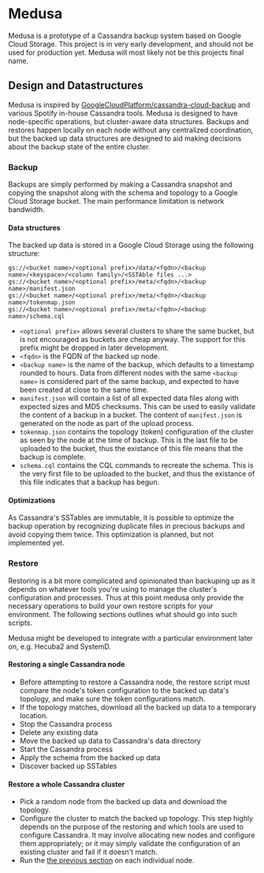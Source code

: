 Medusa
======

Medusa is a prototype of a Cassandra backup system based on Google Cloud Storage. This project
is in very early development, and should not be used for production yet. Medusa will most likely
not be this projects final name.


Design and Datastructures
-------------------------
Medusa is inspired by [GoogleCloudPlatform/cassandra-cloud-backup](https://github.com/GoogleCloudPlatform/cassandra-cloud-backup)
and various Spotify in-house Cassandra tools.
Medusa is designed to have node-specific operations, but cluster-aware data structures. Backups and
restores happen locally on each node without any centralized coordination, but the backed up data
structures are designed to aid making decisions about the backup state of the entire cluster.


### Backup
Backups are simply performed by making a Cassandra snapshot and copying the snapshot along with
the schema and topology to a Google Cloud Storage bucket. The main performance limitation is
network bandwidth.

#### Data structures
The backed up data is stored in a Google Cloud Storage using the following structure:
```
gs://<bucket name>/<optional prefix>/data/<fqdn>/<backup name>/<keyspace>/<column family>/<SSTAble files ...>
gs://<bucket name>/<optional prefix>/meta/<fqdn>/<backup name>/manifest.json
gs://<bucket name>/<optional prefix>/meta/<fqdn>/<backup name>/tokenmap.json
gs://<bucket name>/<optional prefix>/meta/<fqdn>/<backup name>/schema.cql
```

- `<optional prefix>` allows several clusters to share the same bucket, but is not encouraged as
buckets are cheap anyway. The support for this prefix might be dropped in later development.
- `<fqdn>` is the FQDN of the backed up node.
- `<backup name>` is the name of the backup, which defaults to a timestamp rounded to hours. Data
  from different nodes with the same `<backup name>` is considered part of the same backup, and
  expected to have been created at close to the same time.
- `manifest.json` will contain a list of all expected data files along with expected sizes and
  MD5 checksums. This can be used to easily validate the content of a backup in a bucket.
  The content of `manifest.json` is generated on the node as part of the upload process.
- `tokenmap.json` contains the topology (token) configuration of the cluster as seen by the node
  at the time of backup. This is the last file to be uploaded to the bucket, thus the existance of
  this file means that the backup is complete.
- `schema.cql` contains the CQL commands to recreate the schema. This is the very first file to be
  uploaded to the bucket, and thus the existance of this file indicates that a backup has begun.
  
#### Optimizations 
As Cassandra's SSTables are immutable, it is possible to optimize the backup operation by
recognizing duplicate files in precious backups and avoid copying them twice. This optimization is
planned, but not implemented yet.

### Restore
Restoring is a bit more complicated and opinionated than backuping up as it depends on whatever
tools you're using to manage the cluster's configuration and processes. Thus at this point
medusa only provide the necessary operations to build your own restore scripts for your environment.
The following sections outlines what should go into such scripts.

Medusa might be developed to integrate with a particular environment later on, e.g. Hecuba2 and
SystemD.

#### Restoring a single Cassandra node
- Before attempting to restore a Cassandra node, the restore script must compare the node's token
  configuration to the backed up data's topology, and make sure the token configurations match.
- If the topology matches, download all the backed up data to a temporary location.
- Stop the Cassandra process
- Delete any existing data 
- Move the backed up data to Cassandra's data directory
- Start the Cassandra process
- Apply the schema from the backed up data
- Discover backed up SSTables

#### Restore a whole Cassandra cluster
- Pick a random node from the backed up data and download the topology.
- Configure the cluster to match the backed up topology. This step highly depends on the purpose
  of the restoring and which tools are used to configure Cassandra. It may involve allocating new
  nodes and configure them appropriately; or it may simply validate the configuration of an existing
  cluster and fail if it doesn't match.
- Run the [the previous section](#Restoring-a-single-Cassandra-node) on each individual node.